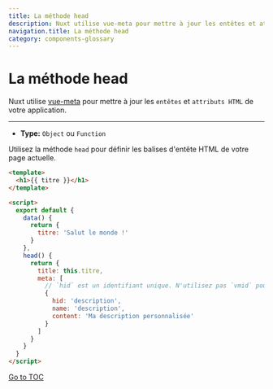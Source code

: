 ```yaml
---
title: La méthode head
description: Nuxt utilise vue-meta pour mettre à jour les entêtes et attributs HTML de votre application.
navigation.title: La méthode head
category: components-glossary
---
```

# La méthode head

Nuxt utilise [vue-meta](https://github.com/nuxt/vue-meta) pour mettre à jour les `entêtes` et `attributs HTML` de votre application.

---

- **Type:** `Object` ou `Function`

Utilisez la méthode `head` pour définir les balises d'entête HTML de votre page actuelle.

```html
<template>
  <h1>{{ titre }}</h1>
</template>

<script>
  export default {
    data() {
      return {
        titre: 'Salut le monde !'
      }
    },
    head() {
      return {
        title: this.titre,
        meta: [
          // `hid` est un identifiant unique. N'utilisez pas `vmid` pour cela car cela ne marchera pas.
          {
            hid: 'description',
            name: 'description',
            content: 'Ma description personnalisée'
          }
        ]
      }
    }
  }
</script>
```
<span style='float: footnote;'><a href="../index.html#toc">Go to TOC</a></span>
